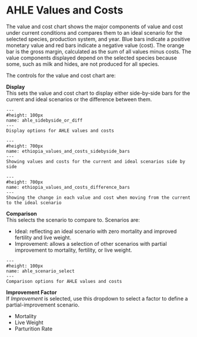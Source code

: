 # AHLE Values and Costs
<p>
The value and cost chart shows the major components of value and cost under current conditions and compares them to an ideal scenario for the selected species, production system, and year. Blue bars indicate a positive monetary value and red bars indicate a negative value (cost). The orange bar is the gross margin, calculated as the sum of all values minus costs. The value components displayed depend on the selected species because some, such as milk and hides, are not produced for all species.
</p>
<p>
The controls for the value and cost chart are:
</p>
<p>
<b>Display</b><br />
This sets the value and cost chart to display either side-by-side bars for the current and ideal scenarios or the difference between them.
</p>

```{figure} ../Images/ahle_sidebyside_or_diff.png
---
#height: 100px
name: ahle_sidebyside_or_diff
---
Display options for AHLE values and costs
```

```{figure} ../Images/ethiopia_values_and_costs_sidebyside_bars.png
---
#height: 700px
name: ethiopia_values_and_costs_sidebyside_bars
---
Showing values and costs for the current and ideal scenarios side by side
```

```{figure} ../Images/ethiopia_values_and_costs_difference_bars.png
---
#height: 700px
name: ethiopia_values_and_costs_difference_bars
---
Showing the change in each value and cost when moving from the current to the ideal scenario
```

<p>
<b>Comparison</b><br />
This selects the scenario to compare to. Scenarios are:

- Ideal: reflecting an ideal scenario with zero mortality and improved fertility and live weight.
- Improvement: allows a selection of other scenarios with partial improvement to mortality, fertility, or live weight.
</p>

```{figure} ../Images/ahle_scenario_select.png
---
#height: 100px
name: ahle_scenario_select
---
Comparison options for AHLE values and costs
```

<p>
<b>Improvement Factor</b><br />
If <i>Improvement</i> is selected, use this dropdown to select a factor to define a partial-improvement scenario.

- Mortality
- Live Weight
- Parturition Rate
</p>
